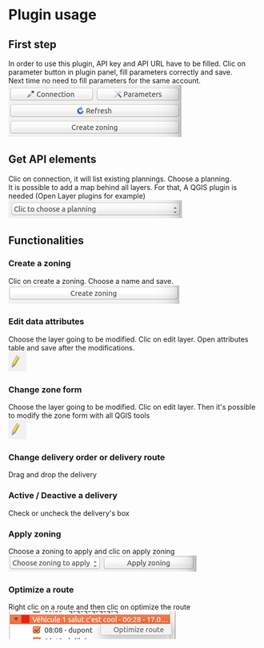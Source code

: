 # Plugin usage
## First step
In order to use this plugin, API key and API URL have to be filled.
Clic on parameter button in plugin panel, fill parameters correctly and save.  
Next time no need to fill parameters for the same account.   
!["texte"](./images/connection.png)
## Get API elements
Clic on connection, it will list existing plannings. Choose a planning.  
It is possible to add a map behind all layers. For that, A QGIS plugin is needed (Open Layer plugins for example)   
!["texte"](./images/chooseplanning.png)
## Functionalities
### Create a zoning
Clic on create a zoning. Choose a name and save.   
!["texte"](./images/createzoning.png)
### Edit data attributes
Choose the layer going to be modified. Clic on edit layer. Open attributes table and save after the modifications.   
!["texte"](./images/edit.png)
### Change zone form
Choose the layer going to be modified. Clic on edit layer. Then it's possible to modify the zone form with all QGIS tools   
!["texte"](./images/edit.png)
### Change delivery order or delivery route
Drag and drop the delivery

### Active / Deactive a delivery
Check or uncheck the delivery's box
### Apply zoning
Choose a zoning to apply and clic on apply zoning   
!["texte"](./images/applyzoning.png)

### Optimize a route
Right clic on a route and then clic on optimize the route   
!["texte"](./images/optimize.png)